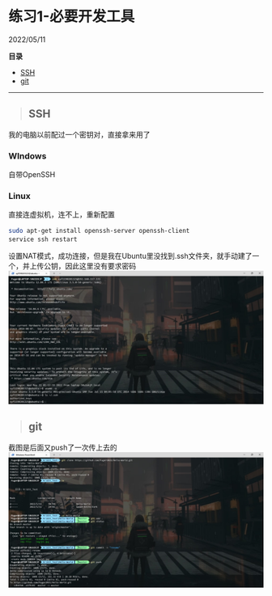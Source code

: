 # 练习1-必要开发工具
2022/05/11

**目录**
- [SSH](#ssh)
- [git](#git)
---

> <h2 id='ssh'>SSH</h2>
我的电脑以前配过一个密钥对，直接拿来用了

### WIndows
自带OpenSSH

### Linux
直接连虚拟机，连不上，重新配置
```bash
sudo apt-get install openssh-server openssh-client
service ssh restart
```
设置NAT模式，成功连接，但是我在Ubuntu里没找到.ssh文件夹，就手动建了一个，并上传公钥，因此这里没有要求密码
![img](https://github.com/Fuger2021/Hello-World/raw/master/img/p1.jpg)

> <h2 id='git'>git</h2>
截图是后面又push了一次传上去的
![img](https://github.com/Fuger2021/Hello-World/raw/master/img/p2.jpg)
